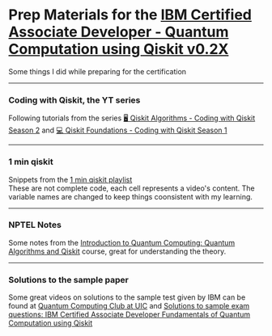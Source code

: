 # Prep Materials for the [IBM Certified Associate Developer - Quantum Computation using Qiskit v0.2X](https://www.ibm.com/training/certification/C0010300)

Some things I did while preparing for the certification

---
### Coding with Qiskit, the YT series
Following tutorials from the series [🖥 Qiskit Algorithms - Coding with Qiskit Season 2](https://youtube.com/playlist?list=PLOFEBzvs-VvrhKYASly1BXo1AdPyoCsor) and [💻 Qiskit Foundations - Coding with Qiskit Season 1](https://youtube.com/playlist?list=PLOFEBzvs-Vvp2xg9-POLJhQwtVktlYGbY)

---

### 1 min qiskit

Snippets from the [1 min qiskit playlist](https://youtube.com/playlist?list=PLOFEBzvs-VvpOCmJ9BonUhf7NYB4d1p0e)<br>
These are not complete code, each cell represents a video's content. The variable names are changed to keep things coonsistent with my learning.

---
### NPTEL Notes
Some notes from the [Introduction to Quantum Computing: Quantum Algorithms and Qiskit](https://onlinecourses.nptel.ac.in/noc21_cs103/preview) course, great for understanding the theory.

---
### Solutions to the sample paper
Some great videos on solutions to the sample test given by IBM can be found at [Quantum Computing Club at UIC](https://www.youtube.com/channel/UCjYQUc3aR0eG6wetUWm0xSw/videos) and [Solutions to sample exam questions: IBM Certified Associate Developer Fundamentals of Quantum Computation using Qiskit
](https://youtube.com/playlist?list=PLc0hCYZM3y3V9zc2Hf8QIJuA3owMW6lG9)